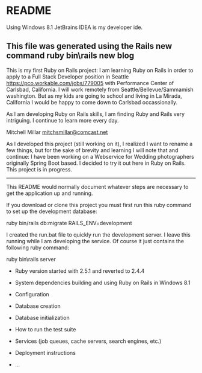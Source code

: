 # README
Using Windows 8.1
JetBrains IDEA is my developer ide.

This file was generated using the Rails new command 
ruby bin\rails new blog  
---------------------------------------------------------------
This is my first Ruby on Rails project:
I am learning Ruby on Rails in order 
to apply to a Full Stack Developer position in Seattle
https://pco.workable.com/jobs/779005
with Performance Center of Carlsbad, California.
I will work remotely from Seattle/Bellevue/Sammamish washington.
But as my kids are going to school and living in La Mirada, California
I would be happy to come down to Carlsbad occassionally.

As I am developing Ruby on Rails skills, 
I am finding Ruby and Rails very intriguing.
I continue to learn more every day.

Mitchell Millar mitchsmillar@comcast.net

As I developed this project (still working on it), 
I realized I want to rename a few things, but for the sake of brevity
and learning I will note that and continue:
I have been working on a Webservice for Wedding photographers originally Spring Boot based.
I decided to try it out here in Ruby on Rails.
This project is in progress.

---------------------------------------------------------------

This README would normally document whatever steps are necessary to get the
application up and running.

If you download or clone this project you must first run this ruby command to set up the 
development database:

ruby bin/rails db:migrate RAILS_ENV=development

I created the run.bat file to quickly run the development server.
I leave this running while I am developing the service.
Of course it just contains the following ruby command:

ruby bin\rails server


* Ruby version  started with 2.5.1 and reverted to 2.4.4
* System dependencies  building and using Ruby on Rails in Windows 8.1

* Configuration
* Database creation
* Database initialization
* How to run the test suite
* Services (job queues, cache servers, search engines, etc.)
* Deployment instructions

* ...
